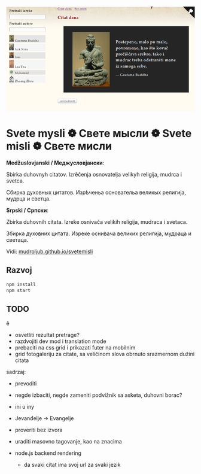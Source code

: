 [![Svete misli](screen.png)](https://mudroljub.github.io/svetemisli)

# Svete mysli ❁ Свете мысли ❁ Svete misli ❁ Свете мисли

**Medžuslovjanski / Меджусловјански**:

Sbirka duhovnyh citatov. Izrěčenja osnovatelja velikyh religija, mudrca i svetca.

Сбирка духовных цитатов. Изрѣченьа основательа великых религија, мудрца и светца.

**Srpski / Српски**:

Zbirka duhovnih citata. Izreke osnivača velikih religija, mudraca i svetaca.

Збирка духовних цитата. Изреке оснивача великих религија, мудраца и светаца.

Vidi: [mudroljub.github.io/svetemisli](https://mudroljub.github.io/svetemisli)

## Razvoj

```
npm install
npm start
```

## TODO

ě

- osvetliti rezultat pretrage?
- razdvojiti dev mod i translation mode
- prebaciti na css grid i prikazati futer na mobilnim
- grid fotogaleriju za citate, sa veličinom slova obrnuto srazmernom dužini citata

sadrzaj:
- prevoditi
- negde izbaciti, negde zameniti podvižnik sa asketa, duhovni borac?
- ini u iny
- Jevanđelje -> Evangelje
- proveriti bez izvora
- uraditi masovno tagovanje, kao na znacima

- node.js backend rendering
  - da svaki citat ima svoj url za svaki jezik
